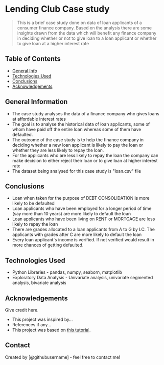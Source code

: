 # Lending Club Case study
> This is a brief case study done on data of loan applicants of a consumer finance company. Based on the analysis there are some insights drawn from the data which will benefit any finance company in deciding whether or not to give loan to a loan applicant or whether to give loan at a higher interest rate


## Table of Contents
* [General Info](#general-information)
* [Technologies Used](#technologies-used)
* [Conclusions](#conclusions)
* [Acknowledgements](#acknowledgements)

## General Information
- The case study analyses the data of a finance company who gives loans at affordable interest rates
- The goal is to analyse the historical data of loan applicants, some of whom have paid off the entire loan whereas some of them have defaulted.
- The outcome of the case study is to help the finance company in deciding whether a new loan applicant is likely to pay the loan or whether they are less likely to repay the loan.
- For the applicants who are less likely to repay the loan the company can make decision to either reject their loan or to give loan at higher interest rate
- The dataset being analysed for this case study is "loan.csv" file


## Conclusions
- Loan when taken for the purpose of DEBT CONSOLIDATION is more likely to be defaulted
- Loan applicants who have been employed for a longer period of time (say more than 10 years) are more likely to default the loan
- Loan applicants who have been living on RENT or MORTGAGE are less likely to repay the loan
- There are grades allocated to a loan applicants from A to G by LC. The applicants with grades after C are more likely to default the loan
- Every loan applicant's income is verified. If not verified would result in more chances of getting defaulted.



## Technologies Used
- Python Libraries - pandas, numpy, seaborn, matplotlib 
- Exploratory Data Analysis - Univariate analysis, univariate segmented analysis, bivariate analysis


## Acknowledgements
Give credit here.
- This project was inspired by...
- References if any...
- This project was based on [this tutorial](https://www.example.com).


## Contact
Created by [@githubusername] - feel free to contact me!

